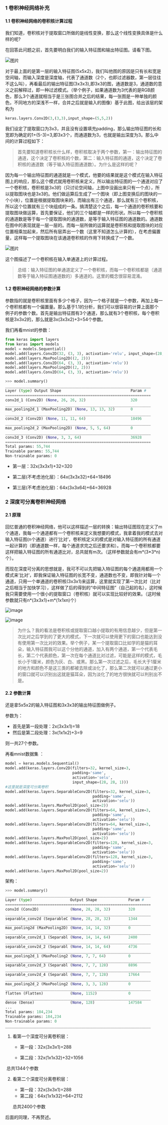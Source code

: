 ### 1 卷积神经网络补充

#### 1.1 卷积神经网络的卷积核计算过程

我们知道，卷积核对于提取窗口所做的是线性变换，那么这个线性变换具体是什么样的呢?  

在回答此问题之前，首先要明白我们的输入特征图和输出特征图。请看下图。  

![图片](../images/卷积工作原理.jpg)

对于最上面的是第一层的输入特征图(5x5x2)，我们叫他图的原因是只有长和宽是空间轴，而输入深度是深度轴，代表了通道数（2个，也即过滤器数，第一层往往不这么叫），再看最后的输出特征图(3x3x3),即3x3的图，通道数是3，通道数的意义之前解释过，即一种过滤模式。（举个例子，如果通道数为3代表的是RGB颜色，那么3个通道就相当于是三张图合并之后的结果，每一张图是一种单独的颜色，不同地方的深浅不一样，合并之后就是输入的图像）基于此图，给出该层的架构为     

```python
keras.layers.Conv2D(3,(3,3),input_shape=(5,5,2))
```

我们设定了提取窗口为3x3，并且没有设置填充padding，那么输出特征图的长和宽即为确定的1+(5-3)=3,即3x3个，而通道数为3，也就是输出深度为3。那么中间的计算过程如下：  

> 首先要知道卷积核长什么样，卷积核取决于两个参数，第一：输出特征图的通道，这个决定了卷积核的个数，第二：输入特征图的通道，这个决定了卷积核的通道数（等于输入特征图通道数）。为什么是这样的呢？  

因为每一个输出特征图的通道就是一个模式，他要的结果就是这个模式在输入特征图上的响应，那么这个模式就用卷积核来定义，所以输出特征图的一个通道对应了一个卷积核，卷积核是3x3的（只讨论空间轴，上图中没画出来只有一个点），所以提取图块也是3x3的。他们做运算后生成了一个图块（即上图变换后的图块的一个小块），位置是根据提取图块来的，而输出有三个通道，那么就有三个卷积核，所以这个位置就有三个块组成的一条。搞清楚这个之后，每一个通道的卷积核要和提取图块做运算，首先要保证，他们的三个轴都是一样的形状。所以每一个卷积核的通道数是等于每一个提取图块的通道数，是等于输入特征图的通道数的。通道数在图中的表现就是一层一层的。而每一层所做的运算就是卷积核和提取图块的对应位置相乘加起来，然后所有层弄出一个数（这里不知道怎么计算的），在考虑偏置量，这样每一个提取图块在该通道卷积核的作用下转换成了一个数。

![图片](../images/卷积核的单通道计算.jpg)

这个图描述了一个卷积核在输入单通道上的计算过程。  

> 总结：输入特征图的单通道定义了一个卷积核，而每一个卷积核都是（通道数等于输入特征图通道数的）多通道的。这里的概念很容易混淆。

#### 1.2 卷积神经网络的参数计算

参数指的就是卷积核里面有多少个格子，因为一个格子就是一个参数，再加上每一个卷积核都有一个偏置量。那么基于1.1的分析，我们可以很容易的计算上面那个例子的参数个数。首先是输出特征图有3个通道，那么就有3个卷积核，每个卷积核是3x3x2的，那么就是3x(3x3x2)+3=54个参数。  

我们再看mnist的参数： 

```python
from keras import layers
from keras import models
model = models.Sequential()
model.add(layers.Conv2D(32, (3, 3), activation='relu', input_shape=(28, 28, 1)))
model.add(layers.MaxPooling2D((2, 2)))
model.add(layers.Conv2D(64, (3, 3), activation='relu'))
model.add(layers.MaxPooling2D((2, 2)))
model.add(layers.Conv2D(64, (3, 3), activation='relu'))
```

```python
>>> model.summary()
_________________________________________________________________
Layer (type) Output Shape 								Param #
=================================================================
conv2d_1 (Conv2D) (None, 26, 26, 32) 					320
_________________________________________________________________
max_pooling2d_1 (MaxPooling2D) (None, 13, 13, 32) 		0
_________________________________________________________________
conv2d_2 (Conv2D) (None, 11, 11, 64) 					18496
_________________________________________________________________
max_pooling2d_2 (MaxPooling2D) (None, 5, 5, 64) 		0
_________________________________________________________________
conv2d_3 (Conv2D) (None, 3, 3, 64) 						36928
=================================================================
Total params: 55,744
Trainable params: 55,744
Non-trainable params: 0
```

- 第一层：32x(3x3x1)+32=320

- 第二层(不考虑池化层）：64x(3x3x32)+64=18496

- 第三层(不考虑池化层)：64x(3x3x64)+64=36928

### 2 深度可分离卷积神经网络

#### 2.1 原理

回忆普通的卷积神经网络，他可以这样描述一层的转换：输出特征图现在定义了m个通道，我每一个通道都有一个卷积核来定义我想要的模式，我拿着我的模式去对输入特征图(n个通道）进行‘比对’，卷积核定义的模式是对输入特征图的所有通道一起计算的（即通道数一样，每个通道求完之后还要求和）。而每一个卷积核都要这样把输入特征图的所有通道比对，总共就有m次。（这样参数就会有m\*(3\*3\*n)个）。

而现在深度可分离的思想就是，我可不可以先把输入特征图的每个通道用都用一个模式来‘比对‘，即我保证输入特征图的长宽不变，通道数也不变，即我针对每一个通道，只用一个单通道的卷积核(3x3x1)来运算，这里就实现了第一次比对（比对之后相当于加快学习），这样做了后的得到的“中间特征图”（自己起的名），这时候我只需要使用一个很小的提取窗口（卷积核）就可以实现比较好的效果。（这时候参数就只有n\*(3x3x1)+m\*(1x1xn)个）

![image](../images/深度可分离卷积1.jpg)

![image](../images/深度可分离卷积2.jpg)

> 为什么？我的看法是卷积核或提取窗口越小提取的有用信息越少，但是第一次比对之后学到的了更大的模式，下一次就可以使用更下的窗口也能达到没有使用第一次比对的效果。举个例子，某一个提取窗口比如学的是猫的耳朵，输入特征图我可以这个分他的通道，加入有两个通道，第一个代表毛长，第二个代表颜色，第一次在每个通道比对过滤，可能是这样的模式，毛长小于1厘米，颜色为灰、白、或黑。那么第一次过滤之后，毛长大于1厘米的地方和颜色不是这三类的都被去除或淡化了，那么第二次就可以通过更小的窗口就可以识别出这就是猫耳朵，因为淡化了的地方很快就可以判别出不是。

#### 2.2 参数计算

还是拿5x5x2的输入特征图和3x3x3的输出特征图做例子。

参数为：

- 首先是第一段处理：2x(3x3x1)=18
- 然后是第二段处理：3x(1x1x2)+3=9

则一共27个参数。

再看mnist数据集 ：  

```python
model = keras.models.Sequential()
model.add(keras.layers.Conv2D(filters=32, kernel_size=3,
                              padding='same',
                              activation='selu',
                              input_shape=(28, 28, 1)))
#这里就是深度可分离卷积
model.add(keras.layers.SeparableConv2D(filters=32, kernel_size=3,
                                       padding='same',
                                       activation='selu'))
model.add(keras.layers.MaxPool2D(pool_size=2))
model.add(keras.layers.SeparableConv2D(filters=64, kernel_size=3,
                                       padding='same',
                                       activation='selu'))
model.add(keras.layers.SeparableConv2D(filters=64, kernel_size=3,
                                       padding='same',
                                       activation='selu'))
model.add(keras.layers.MaxPool2D(pool_size=2))
model.add(keras.layers.SeparableConv2D(filters=128, kernel_size=3,
                                       padding='same',
                                       activation='selu'))
model.add(keras.layers.SeparableConv2D(filters=128, kernel_size=3,
                                       padding='same',
                                       activation='selu'))
model.add(keras.layers.MaxPool2D(pool_size=2))
```

架构：

```python
>>> model.summary()
_________________________________________________________________
Layer (type)                 Output Shape              Param #   
=================================================================
conv2d (Conv2D)              (None, 28, 28, 32)        320       
_________________________________________________________________
separable_conv2d (SeparableC (None, 28, 28, 32)        1344      
_________________________________________________________________
max_pooling2d (MaxPooling2D) (None, 14, 14, 32)        0         
_________________________________________________________________
separable_conv2d_1 (Separabl (None, 14, 14, 64)        2400      
_________________________________________________________________
separable_conv2d_2 (Separabl (None, 14, 14, 64)        4736      
_________________________________________________________________
max_pooling2d_1 (MaxPooling2 (None, 7, 7, 64)          0         
_________________________________________________________________
separable_conv2d_3 (Separabl (None, 7, 7, 128)         8896      
_________________________________________________________________
separable_conv2d_4 (Separabl (None, 7, 7, 128)         17664     
_________________________________________________________________
max_pooling2d_2 (MaxPooling2 (None, 3, 3, 128)         0         
_________________________________________________________________
flatten (Flatten)            (None, 1152)              0         
_________________________________________________________________
dense (Dense)                (None, 128)               147584    
...
Total params: 184,234
Trainable params: 184,234
Non-trainable params: 0
_________________________________________________________________
```

1. 看第一个深度可分离卷积层：

   - 第一段：32x(3x3x1)=288

   - 第二段：32x(1x1x32)+32=1056

​		总共1344个参数

2. 看第二个深度可分离卷积层：

   - 第一段：32x(3x3x1)=288
   - 第二段：64x(1x1x32)+64=2112

   总共2400个参数

后面的同理，不再赘述。



